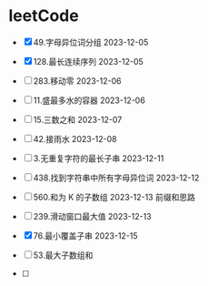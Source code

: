 
# leetCode

- [x] 49.字母异位词分组 2023-12-05

- [x] 128.最长连续序列 2023-12-05

- [ ] 283.移动零 2023-12-06

- [ ] 11.盛最多水的容器 2023-12-06
 
- [ ] 15.三数之和  2023-12-07 

- [ ] 42.接雨水  2023-12-08

- [ ] 3.无重复字符的最长子串 2023-12-11

- [ ] 438.找到字符串中所有字母异位词 2023-12-12

- [ ] 560.和为 K 的子数组 2023-12-13 前缀和思路

- [ ] 239.滑动窗口最大值 2023-12-13

- [x] 76.最小覆盖子串 2023-12-15

- [ ] 53.最大子数组和

- [ ] 